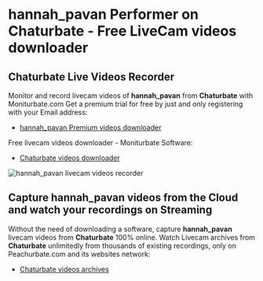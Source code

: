 # hannah_pavan Performer on Chaturbate - Free LiveCam videos downloader

## Chaturbate Live Videos Recorder

Monitor and record livecam videos of **hannah_pavan** from **Chaturbate** with Moniturbate.com
Get a premium trial for free by just and only registering with your Email address:
* [hannah_pavan Premium videos downloader](https://moniturbate.com/request-demo-licence-key.html)

Free livecam videos downloader - Moniturbate Software:
* [Chaturbate videos downloader](https://moniturbate.com/moniturbate-download-software.html)

![hannah_pavan livecam videos recorder](https://peachurnet.com/templates/moniturbate-software.png)


## Capture hannah_pavan videos from the Cloud and watch your recordings on Streaming

Without the need of downloading a software, capture **hannah_pavan** livecam videos from **Chaturbate** 100% online.
Watch Livecam archives from **Chaturbate** unlimitedly from thousands of existing recordings, only on Peachurbate.com and its websites network:
* [Chaturbate videos archives](https://peachurnet.com/)